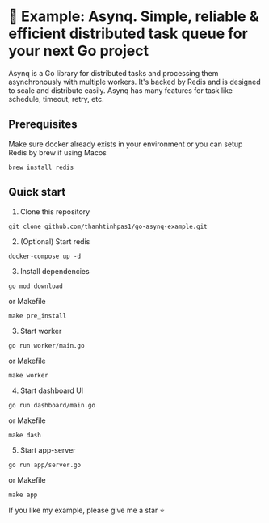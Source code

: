 # 📖 Example: Asynq. Simple, reliable & efficient distributed task queue for your next Go project

Asynq is a Go library for distributed tasks and processing them asynchronously with multiple workers. It's backed by Redis and is designed to scale and distribute easily.
Asynq has many features for task like schedule, timeout, retry, etc.

## Prerequisites
Make sure docker already exists in your environment or you can setup Redis by brew if using Macos
```console
brew install redis
```

## Quick start
1. Clone this repository
```console
git clone github.com/thanhtinhpas1/go-asynq-example.git
```

2. (Optional) Start redis
```console
docker-compose up -d
```

3. Install dependencies
```console
go mod download
```
or Makefile
```console
make pre_install
```

3. Start worker
```console
go run worker/main.go
```
or Makefile
```console
make worker
```

4. Start dashboard UI
```console
go run dashboard/main.go
```
or Makefile
```console
make dash
```

5. Start app-server
```console
go run app/server.go
```
or Makefile
```console
make app
```

If you like my example, please give me a star ⭐
